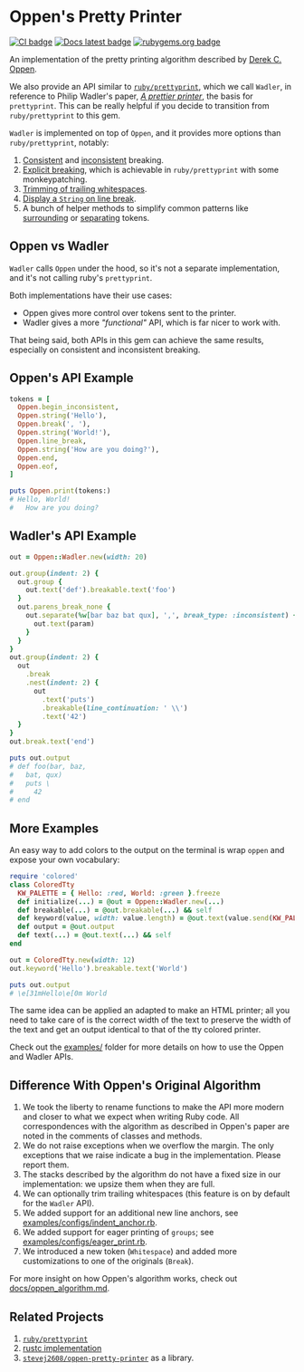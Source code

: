 # Oppen's Pretty Printer
[![CI badge]][CI]
[![Docs latest badge]][Docs latest]
[![rubygems.org badge]][rubygems.org]

[CI badge]: https://github.com/Faveod/oppen-ruby/actions/workflows/test.yml/badge.svg
[CI]: https://github.com/Faveod/oppen-ruby/actions/workflows/test.yml
[Docs latest badge]: https://github.com/Faveod/oppen-ruby/actions/workflows/docs.yml/badge.svg
[Docs latest]: https://faveod.github.io/oppen-ruby/
[rubygems.org badge]: https://img.shields.io/gem/v/oppen?label=rubygems.org
[rubygems.org]: https://rubygems.org/gems/oppen

An implementation of the pretty printing algorithm described by
[Derek C. Oppen](https://dl.acm.org/doi/pdf/10.1145/357114.357115).

We also provide an API similar to
[`ruby/prettyprint`](https://github.com/ruby/prettyprint), which we call
`Wadler`, in reference to Philip Wadler's paper, [_A prettier
printer_](https://homepages.inf.ed.ac.uk/wadler/papers/prettier/prettier.pdf),
the basis for `prettyprint`. This can be really helpful if you decide to
transition from `ruby/prettyprint` to this gem.

`Wadler` is implemented on top of `Oppen`, and it provides more options than
`ruby/prettyprint`, notably:
1. [Consistent](examples/wadler_group/consistent.rb) and [inconsistent](examples/wadler_group/inconsistent.rb) breaking.
1. [Explicit breaking](examples/wadler_break_and_breakable/break.rb), which is achievable in `ruby/prettyprint` with some monkeypatching.
1. [Trimming of trailing whitespaces](examples/oppen_and_wadler_customization/whitespace.rb).
1. [Display a `String` on line break](examples/wadler_break_and_breakable/line_continuation.rb).
1. A bunch of helper methods to simplify common patterns like [surrounding](examples/wadler_utils/surround.rb) or
[separating](examples/wadler_utils/surround.rb) tokens.

## Oppen vs Wadler

`Wadler` calls `Oppen` under the hood, so it's not a separate implementation,
and it's not calling ruby's `prettyprint`.

Both implementations have their use cases:
- Oppen gives more control over tokens sent to the printer.
- Wadler gives a more _"functional"_ API, which is far nicer to work with.

That being said, both APIs in this gem can achieve the same results, especially
on consistent and inconsistent breaking.

## Oppen's API Example

```ruby
tokens = [
  Oppen.begin_inconsistent,
  Oppen.string('Hello'),
  Oppen.break(', '),
  Oppen.string('World!'),
  Oppen.line_break,
  Oppen.string('How are you doing?'),
  Oppen.end,
  Oppen.eof,
]

puts Oppen.print(tokens:)
# Hello, World!
#   How are you doing?
```

## Wadler's API Example

```ruby
out = Oppen::Wadler.new(width: 20)

out.group(indent: 2) {
  out.group {
    out.text('def').breakable.text('foo')
  }
  out.parens_break_none {
    out.separate(%w[bar baz bat qux], ',', break_type: :inconsistent) { |param|
      out.text(param)
    }
  }
}
out.group(indent: 2) {
  out
    .break
    .nest(indent: 2) {
      out
        .text('puts')
        .breakable(line_continuation: ' \\')
        .text('42')
  }
}
out.break.text('end')

puts out.output
# def foo(bar, baz,
#   bat, qux)
#   puts \
#     42
# end
```

## More Examples

An easy way to add colors to the output on the terminal is wrap `oppen` and expose your own vocabulary:

```ruby
require 'colored'
class ColoredTty
  KW_PALETTE = { Hello: :red, World: :green }.freeze
  def initialize(...) = @out = Oppen::Wadler.new(...)
  def breakable(...) = @out.breakable(...) && self
  def keyword(value, width: value.length) = @out.text(value.send(KW_PALETTE[value.to_sym] || :white), width:) && self
  def output = @out.output
  def text(...) = @out.text(...) && self
end

out = ColoredTty.new(width: 12)
out.keyword('Hello').breakable.text('World')

puts out.output
# \e[31mHello\e[0m World
```

The same idea can be applied an adapted to make an HTML printer; all you need to take care of is the correct width of the text to preserve the width of the text and get an output identical to that of the tty colored printer.

Check out the [examples/](examples/README.md) folder for more details on how to use the Oppen and Wadler APIs.

## Difference With Oppen's Original Algorithm

1. We took the liberty to rename functions to make the API more modern and closer to
what we expect when writing Ruby code.  All correspondences with the algorithm
as described in Oppen's paper are noted in the comments of classes and methods.
1. We do not raise exceptions when we overflow the margin. The only exceptions
that we raise indicate a bug in the implementation. Please report them.
1. The stacks described by the algorithm do not have a fixed size in our
implementation: we upsize them when they are full.
1. We can optionally trim trailing whitespaces (this feature is on by default for the `Wadler` API).
1. We added support for an additional new line anchors, see [examples/configs/indent_anchor.rb](examples/configs/indent_anchor.rb).
1. We added support for eager printing of `groups`; see [examples/configs/eager_print.rb](examples/configs/eager_print.rb).
1. We introduced a new token (`Whitespace`) and added more customizations to one of the originals (`Break`).

For more insight on how Oppen's algorithm works, check out [docs/oppen_algorithm.md](docs/oppen_algorithm.md).

## Related Projects

1. [`ruby/prettyprint`](https://github.com/ruby/prettyprint)
1. [rustc implementation](https://doc.rust-lang.org/nightly/nightly-rustc/rustc_ast_pretty/pp/index.html)
1. [`stevej2608/oppen-pretty-printer`](https://github.com/stevej2608/oppen-pretty-printer) as a library.
